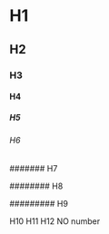 # H1

## H2

### H3

#### H4

##### H5

###### H6

####### H7

######## H8

######### H9

H10 H11 H12 NO number

